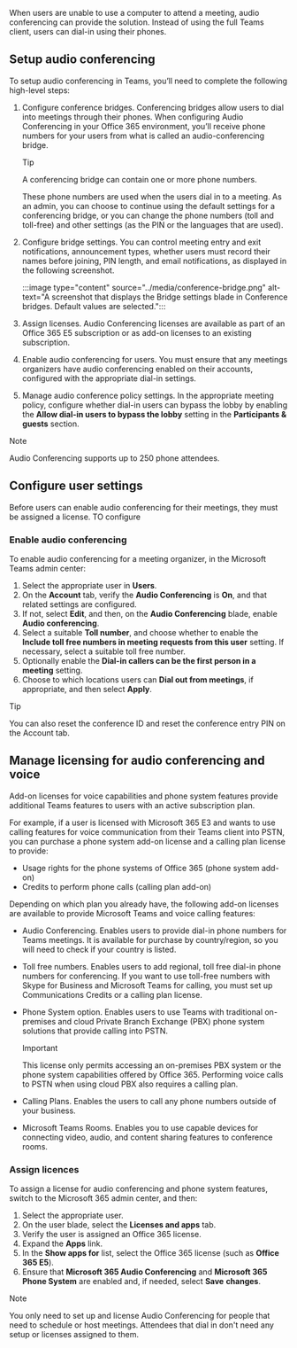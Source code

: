 When users are unable to use a computer to attend a meeting, audio conferencing can provide the solution. Instead of using the full Teams client, users can dial-in using their phones. 

## Setup audio conferencing

To setup audio conferencing in Teams, you’ll need to complete the following high-level steps:

1. Configure conference bridges. Conferencing bridges allow users to dial into meetings through their phones. When configuring Audio Conferencing in your Office 365 environment, you’ll receive phone numbers for your users from what is called an audio-conferencing bridge. 

   > [!TIP]
   > A conferencing bridge can contain one or more phone numbers.

   These phone numbers are used when the users dial in to a meeting. As an admin, you can choose to continue using the default settings for a conferencing bridge, or you can change the phone numbers (toll and toll-free) and other settings (as the PIN or the languages that are used). 

2. Configure bridge settings. You can control meeting entry and exit notifications, announcement types, whether users must record their names before joining, PIN length, and email notifications, as displayed in the following screenshot. 

   :::image type="content" source="../media/conference-bridge.png" alt-text="A screenshot that displays the Bridge settings blade in Conference bridges. Default values are selected.":::

3. Assign licenses. Audio Conferencing licenses are available as part of an Office 365 E5 subscription or as add-on licenses to an existing subscription. 
4. Enable audio conferencing for users. You must ensure that any meetings organizers have audio conferencing enabled on their accounts, configured with the appropriate dial-in settings. 
5. Manage audio conference policy settings. In the appropriate meeting policy, configure whether dial-in users can bypass the lobby by enabling the **Allow dial-in users to bypass the lobby** setting in the **Participants & guests** section.

> [!NOTE]
> Audio Conferencing supports up to 250 phone attendees.

## Configure user settings

Before users can enable audio conferencing for their meetings, they must be assigned a license. TO configure 

### Enable audio conferencing

To enable audio conferencing for a meeting organizer, in the Microsoft Teams admin center: 

1. Select the appropriate user in **Users**. 
2. On the **Account** tab, verify the **Audio Conferencing** is **On**, and that related settings are configured. 
3. If not, select **Edit**, and then, on the **Audio Conferencing** blade, enable **Audio conferencing**.
4. Select a suitable **Toll number**, and choose whether to enable the **Include toll free numbers in meeting requests from this user** setting. If necessary, select a suitable toll free number.
5. Optionally enable the **Dial-in callers can be the first person in a meeting** setting.
6. Choose to which locations users can **Dial out from meetings**, if appropriate, and then select **Apply**.


> [!TIP]
> You can also reset the conference ID and reset the conference entry PIN on the Account tab.

## Manage licensing for audio conferencing and voice

Add-on licenses for voice capabilities and phone system features provide additional Teams features to users with an active subscription plan. 

For example, if a user is licensed with Microsoft 365 E3 and wants to use calling features for voice communication from their Teams client into PSTN, you can purchase a phone system add-on license and a calling plan license to provide:

- Usage rights for the phone systems of Office 365 (phone system add-on) 
- Credits to perform phone calls (calling plan add-on)

Depending on which plan you already have, the following add-on licenses are available to provide Microsoft Teams and voice calling features:

- Audio Conferencing. Enables users to provide dial-in phone numbers for Teams meetings. It is available for purchase by country/region, so you will need to check if your country is listed.
- Toll free numbers. Enables users to add regional, toll free dial-in phone numbers for conferencing. If you want to use toll-free numbers with Skype for Business and Microsoft Teams for calling, you must set up Communications Credits or a calling plan license.
- Phone System option. Enables users to use Teams with traditional on-premises and cloud Private Branch Exchange (PBX) phone system solutions that provide calling into PSTN. 

   > [!IMPORTANT]
   > This license only permits accessing an on-premises PBX system or the phone system capabilities offered by Office 365. Performing voice calls to PSTN when using cloud PBX also requires a calling plan.

- Calling Plans. Enables the users to call any phone numbers outside of your business. 
- Microsoft Teams Rooms. Enables you to use capable devices for connecting video, audio, and content sharing features to conference rooms.

### Assign licences 

To assign a license for audio conferencing and phone system features, switch to the Microsoft 365 admin center, and then:

1. Select the appropriate user. 
2. On the user blade, select the **Licenses and apps** tab.
3. Verify the user is assigned an Office 365 license. 
4. Expand the **Apps** link.
5. In the **Show apps for** list, select the Office 365 license (such as **Office 365 E5**).
6. Ensure that **Microsoft 365 Audio Conferencing** and **Microsoft 365 Phone System** are enabled and, if needed, select **Save** **changes**.

> [!NOTE]
> You only need to set up and license Audio Conferencing for people that need to schedule or host meetings. Attendees that dial in don't need any setup or licenses assigned to them.